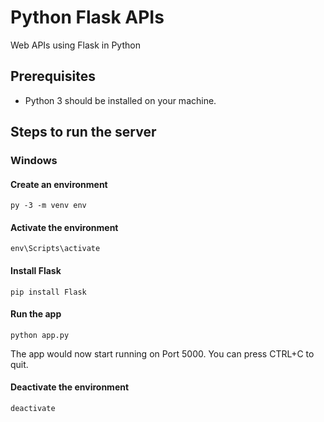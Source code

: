 # Python Flask APIs

Web APIs using Flask in Python

## Prerequisites

- Python 3 should be installed on your machine.

## Steps to run the server

### Windows

#### Create an environment

```
py -3 -m venv env
```

#### Activate the environment

```
env\Scripts\activate
```

#### Install Flask

```
pip install Flask
```

#### Run the app

```
python app.py
```

The app would now start running on Port 5000. You can press CTRL+C to quit.

#### Deactivate the environment

```
deactivate
```

